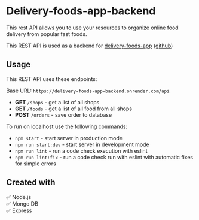 # Delivery-foods-app-backend

This rest API allows you to use your resources to organize online food delivery from popular fast foods.

This REST API is used as a backend for [delivery-foods-app]() ([github](https://github.com/Andrii-Posternak/delivery-food-app))

## Usage

This REST API uses these endpoints:

Base URL: `https://delivery-foods-app-backend.onrender.com/api`

- **GET** `/shops` - get a list of all shops
- **GET** `/foods` - get a list of all food from all shops
- **POST** `/orders` - save order to database

To run on localhost use the following commands:

- `npm start` - start server in production mode
- `npm run start:dev` - start server in development mode
- `npm run lint` - run a code check execution with eslint
- `npm run lint:fix` - run a code check run with eslint with automatic fixes for simple errors

## Created with

:white_check_mark: Node.js  
:white_check_mark: Mongo DB  
:white_check_mark: Express

